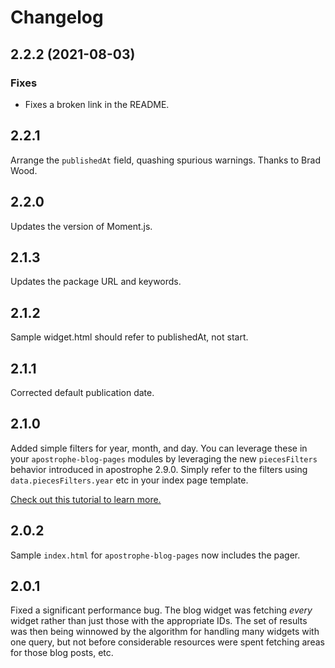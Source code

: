# Changelog

## 2.2.2 (2021-08-03)

### Fixes

- Fixes a broken link in the README.

## 2.2.1

Arrange the `publishedAt` field, quashing spurious warnings. Thanks to Brad Wood.

## 2.2.0

Updates the version of Moment.js.

## 2.1.3

Updates the package URL and keywords.

## 2.1.2

Sample widget.html should refer to publishedAt, not start.

## 2.1.1

Corrected default publication date.

## 2.1.0

Added simple filters for year, month, and day. You can leverage these in your `apostrophe-blog-pages` modules by leveraging the new `piecesFilters` behavior introduced in apostrophe 2.9.0. Simply refer to the filters using `data.piecesFilters.year` etc in your index page template.

[Check out this tutorial to learn more.](http://apostrophecms.org/docs/tutorials/intermediate/cursors.html#creating-filter-u-i-with-code-apostrophe-pieces-pages-code)

## 2.0.2

Sample `index.html` for `apostrophe-blog-pages` now includes the pager.

## 2.0.1

Fixed a significant performance bug. The blog widget was fetching *every* widget rather than just those with the appropriate IDs. The set of results was then being winnowed by the algorithm for handling many widgets with one query, but not before considerable resources were spent fetching areas for those blog posts, etc.
